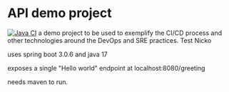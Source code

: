 API demo project
=================
 
[![Java CI](https://github.com/Nicko1785/apiDemo/actions/workflows/apiDemo-build.yaml/badge.svg)](https://github.com/Nicko1785/apiDemo/actions/workflows/apiDemo-build.yaml)
a demo project to be used to exemplify 
the CI/CD process and other technologies 
around the DevOps and SRE practices.
Test Nicko


uses spring boot 3.0.6 and java 17

exposes a single "Hello world" endpoint
at localhost:8080/greeting

needs maven to run.